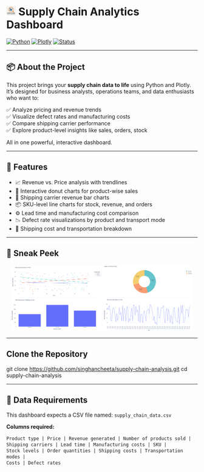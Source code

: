 # <img src="assets/logo.png" width="5%"> Supply Chain Analytics Dashboard


[![Python](https://img.shields.io/badge/Python-3.8%2B-blue.svg?logo=python&logoColor=white)](https://www.python.org/)
[![Plotly](https://img.shields.io/badge/Plotly-Express-0099C6?logo=plotly)](https://plotly.com/)
[![Status](https://img.shields.io/badge/status-Production-brightgreen)]()

---

## 📦 About the Project

This project brings your **supply chain data to life** using Python and Plotly. It’s designed for business analysts, operations teams, and data enthusiasts who want to:

✅ Analyze pricing and revenue trends  
✅ Visualize defect rates and manufacturing costs  
✅ Compare shipping carrier performance  
✅ Explore product-level insights like sales, orders, stock  

All in one powerful, interactive dashboard.

---

## 🧠 Features

- 📈 Revenue vs. Price analysis with trendlines
- 🥧 Interactive donut charts for product-wise sales
- 🚚 Shipping carrier revenue bar charts
- 📦 SKU-level line charts for stock, revenue, and orders
- ⚙️ Lead time and manufacturing cost comparison
- 📉 Defect rate visualizations by product and transport mode
- 💸 Shipping cost and transportation breakdown

---


## 📸 Sneak Peek

<!-- Add screenshots of your charts here -->
<p align="center">
  <img src="assets/scatter.png" width="47%">
  <img src="assets/pie_chart.png" width="47%">
  <br>
  <img src="assets/bar_chart.png" width="47%">
  <img src="assets/line_chart.png" width="47%">
</p>

---

## Clone the Repository

git clone https://github.com/singhancheeta/supply-chain-analysis.git
cd supply-chain-analysis

---

## 📁 Data Requirements

This dashboard expects a CSV file named: `supply_chain_data.csv`

**Columns required:**
```text
Product type | Price | Revenue generated | Number of products sold | 
Shipping carriers | Lead time | Manufacturing costs | SKU |
Stock levels | Order quantities | Shipping costs | Transportation modes |
Costs | Defect rates
